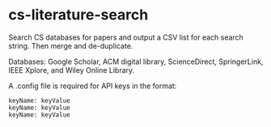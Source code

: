 # cs-literature-search
Search CS databases for papers and output a CSV list for each search string. Then merge and de-duplicate.

Databases: Google Scholar, ACM digital library, ScienceDirect, SpringerLink, IEEE Xplore, and Wiley Online Library.

A .config file is required for API keys in the format:

```
keyName: keyValue
keyName: keyValue
keyName: keyValue
```
